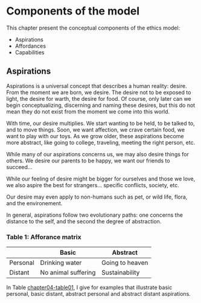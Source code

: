 # Components of the model

This chapter present the conceptual components of the ethics model:
* Aspirations
* Affordances
* Capabilities

## Aspirations
Aspirations is a universal concept that describes a human reality: desire. From the moment we are born, we desire. The desire not to be exposed to light, the desire for warth, the desire for food. Of course, only later can we begin conceptualizing, discerning and naming these desires, but this do not mean they do not exist from the moment we come into this world.

With time, our desire multiplies. We start wanting to be held, to be talked to, and to move things. Soon, we want affection, we crave certain food, we want to play with our toys. As we grow older, these aspirations become more abstract, like going to college, traveling, meeting the right person, etc.

While many of our aspirations concerns us, we may also desire things for others. We desire our parents to be happy, we want our friends to succeed...

While our feeling of desire might be bigger for ourselves and those we love, we also aspire the best for strangers... specific conflicts, society, etc.

Our desire may even apply to non-humans such as pet, or wild life, flora, and the environement. 

In general, aspirations follow two evolutionary paths: one concerns the distance to the self, and the second the degree of abstraction.

### Table 1: Afforance matrix
|          | Basic               | Abstract        |
|----------|---------------------|-----------------|
| Personal | Drinking water      | Going to heaven |
| Distant  | No animal suffering | Sustainability  |

[chapter04-table01]:https://github.com/sjinko/theory/edit/master/manuscript/chapter04.md###chapter04-table01

In Table [chapter04-table01], I give for examples that illustrate basic personal, basic distant, abstract personal and abstract distant aspirations.

